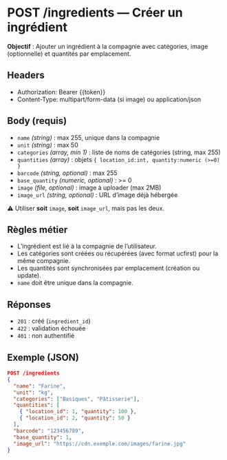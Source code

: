 # POST /ingredients — Créer un ingrédient

**Objectif** : Ajouter un ingrédient à la compagnie avec catégories, image (optionnelle) et quantités par emplacement.

## Headers
- Authorization: Bearer {{token}}
- Content-Type: multipart/form-data (si image) ou application/json

## Body (requis)
- `name` *(string)* : max 255, unique dans la compagnie  
- `unit` *(string)* : max 50  
- `categories` *(array, min 1)* : liste de noms de catégories (string, max 255)  
- `quantities` *(array)* : objets `{ location_id:int, quantity:numeric (>=0) }`  
- `barcode` *(string, optional)* : max 255  
- `base_quantity` *(numeric, optional)* : >= 0  
- `image` *(file, optional)* : image à uploader (max 2MB)  
- `image_url` *(string, optional)* : URL d’image déjà hébergée  

⚠️ Utiliser **soit** `image`, **soit** `image_url`, mais pas les deux.

## Règles métier
- L’ingrédient est lié à la compagnie de l’utilisateur.  
- Les catégories sont créées ou récupérées (avec format ucfirst) pour la même compagnie.  
- Les quantités sont synchronisées par emplacement (création ou update).  
- `name` doit être unique dans la compagnie.  

## Réponses
- `201` : créé (`ingredient_id`)  
- `422` : validation échouée  
- `401` : non authentifié

## Exemple (JSON)
```json
POST /ingredients
{
  "name": "Farine",
  "unit": "kg",
  "categories": ["Basiques", "Pâtisserie"],
  "quantities": [
    { "location_id": 1, "quantity": 100 },
    { "location_id": 2, "quantity": 50 }
  ],
  "barcode": "123456789",
  "base_quantity": 1,
  "image_url": "https://cdn.exemple.com/images/farine.jpg"
}
```
